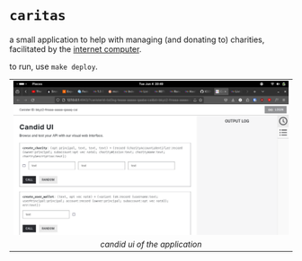 # `caritas`

a small application to help with managing (and donating to) charities, facilitated by the [internet computer](https://internetcomputer.org).

to run, use `make deploy`.

||
|:-:|
|![](web.png)|
|_candid ui of the application_|